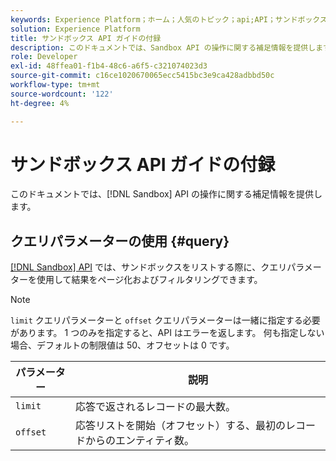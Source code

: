 ```yaml
---
keywords: Experience Platform；ホーム；人気のトピック；api;API；サンドボックス；サンドボックス；サンドボックス
solution: Experience Platform
title: サンドボックス API ガイドの付録
description: このドキュメントでは、Sandbox API の操作に関する補足情報を提供します。
role: Developer
exl-id: 48ffea01-f1b4-48c6-a6f5-c321074023d3
source-git-commit: c16ce1020670065ecc5415bc3e9ca428adbbd50c
workflow-type: tm+mt
source-wordcount: '122'
ht-degree: 4%

---
```


# サンドボックス API ガイドの付録

このドキュメントでは、[!DNL Sandbox] API の操作に関する補足情報を提供します。

## クエリパラメーターの使用 {#query}

[[!DNL Sandbox] API](https://www.adobe.io/experience-platform-apis/references/sandbox) では、サンドボックスをリストする際に、クエリパラメーターを使用して結果をページ化およびフィルタリングできます。

>[!NOTE]
>
>`limit` クエリパラメーターと `offset` クエリパラメーターは一緒に指定する必要があります。 1 つのみを指定すると、API はエラーを返します。 何も指定しない場合、デフォルトの制限値は 50、オフセットは 0 です。

| パラメーター | 説明 |
| --- | --- |
| `limit` | 応答で返されるレコードの最大数。 |
| `offset` | 応答リストを開始（オフセット）する、最初のレコードからのエンティティ数。 |
